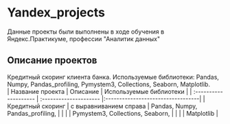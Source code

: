 # Yandex_projects
Данные проекты были выполнены в ходе обучения в Яндекс.Практикуме, профессии "Аналитик данных"

## Описание проектов
Кредитный скоринг клиента банка. Используемые библиотеки: Pandas, Numpy, Pandas_profiling, Pymystem3, Collections, Seaborn, Matplotlib.\
| Название проекта      | Описание               | Используемые библиотеки           |
| :-------------------- | :--------------------- |:----------------------------------|
| Кредитный скоринг     | с выравниванием справа | Pandas, Numpy, Pandas_profiling,  |
|                       |                        | Pymystem3, Collections, Seaborn,  |
|                       |                        |  Matplotlib                       |
